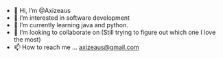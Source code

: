 - 👋 Hi, I’m @Axizeaus
- 👀 I’m interested in software development
- 🌱 I’m currently learning java and python.
- 💞️ I’m looking to collaborate on (Still trying to figure out which one I love the most)
- 📫 How to reach me ... axizeaus@gmail.com

<!---
Axizeaus/Axizeaus is a ✨ special ✨ repository because its `README.md` (this file) appears on your GitHub profile.
You can click the Preview link to take a look at your changes.
--->
